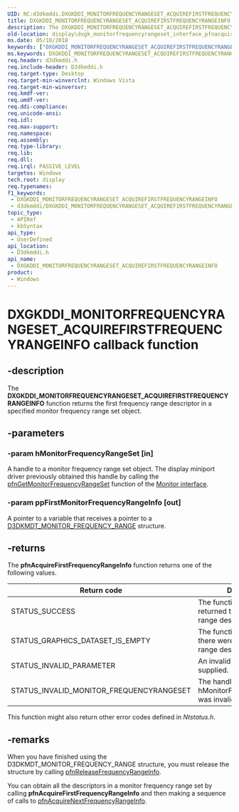 ```yaml
---
UID: NC:d3dkmddi.DXGKDDI_MONITORFREQUENCYRANGESET_ACQUIREFIRSTFREQUENCYRANGEINFO
title: DXGKDDI_MONITORFREQUENCYRANGESET_ACQUIREFIRSTFREQUENCYRANGEINFO (d3dkmddi.h)
description: The DXGKDDI_MONITORFREQUENCYRANGESET_ACQUIREFIRSTFREQUENCYRANGEINFO function returns the first frequency range descriptor in a specified monitor frequency range set object.
old-location: display\dxgk_monitorfrequencyrangeset_interface_pfnacquirefirstfrequencyrangei.htm
ms.date: 05/10/2018
keywords: ["DXGKDDI_MONITORFREQUENCYRANGESET_ACQUIREFIRSTFREQUENCYRANGEINFO callback function"]
ms.keywords: DXGKDDI_MONITORFREQUENCYRANGESET_ACQUIREFIRSTFREQUENCYRANGEINFO, DXGKDDI_MONITORFREQUENCYRANGESET_ACQUIREFIRSTFREQUENCYRANGEINFO callback, VidPnFunctions_63ff519a-3c48-4c80-95a0-35009a532ac0.xml, d3dkmddi/pfnAcquireFirstFrequencyRangeInfo, display.dxgk_monitorfrequencyrangeset_interface_pfnacquirefirstfrequencyrangei, pfnAcquireFirstFrequencyRangeInfo, pfnAcquireFirstFrequencyRangeInfo callback function [Display Devices]
req.header: d3dkmddi.h
req.include-header: D3dkmddi.h
req.target-type: Desktop
req.target-min-winverclnt: Windows Vista
req.target-min-winversvr: 
req.kmdf-ver: 
req.umdf-ver: 
req.ddi-compliance: 
req.unicode-ansi: 
req.idl: 
req.max-support: 
req.namespace: 
req.assembly: 
req.type-library: 
req.lib: 
req.dll: 
req.irql: PASSIVE_LEVEL
targetos: Windows
tech.root: display
req.typenames: 
f1_keywords:
 - DXGKDDI_MONITORFREQUENCYRANGESET_ACQUIREFIRSTFREQUENCYRANGEINFO
 - d3dkmddi/DXGKDDI_MONITORFREQUENCYRANGESET_ACQUIREFIRSTFREQUENCYRANGEINFO
topic_type:
 - APIRef
 - kbSyntax
api_type:
 - UserDefined
api_location:
 - D3dkmddi.h
api_name:
 - DXGKDDI_MONITORFREQUENCYRANGESET_ACQUIREFIRSTFREQUENCYRANGEINFO
product:
 - Windows
---
```


# DXGKDDI_MONITORFREQUENCYRANGESET_ACQUIREFIRSTFREQUENCYRANGEINFO callback function


## -description

The <b>DXGKDDI_MONITORFREQUENCYRANGESET_ACQUIREFIRSTFREQUENCYRANGEINFO</b> function returns the first frequency range descriptor in a specified monitor frequency range set object.

## -parameters

### -param hMonitorFrequencyRangeSet [in]

A handle to a monitor frequency range set object. The display miniport driver previously obtained this handle by calling the <a href="/windows-hardware/drivers/ddi/d3dkmddi/nc-d3dkmddi-dxgkddi_monitor_getmonitorfrequencyrangeset">pfnGetMonitorFrequencyRangeSet</a> function of the <a href="/windows-hardware/drivers/ddi/index">Monitor interface</a>.

### -param ppFirstMonitorFrequencyRangeInfo [out]

A pointer to a variable that receives a pointer to a <a href="/windows-hardware/drivers/ddi/d3dkmdt/ns-d3dkmdt-_d3dkmdt_monitor_frequency_range">D3DKMDT_MONITOR_FREQUENCY_RANGE</a> structure.

## -returns

The <b>pfnAcquireFirstFrequencyRangeInfo</b> function returns one of the following values.

|Return code|Description|
|--- |--- |
|STATUS_SUCCESS|The function successfully returned the first frequency range descriptor.|
|STATUS_GRAPHICS_DATASET_IS_EMPTY|The function succeeded, but there were no frequency range descriptors in the set.|
|STATUS_INVALID_PARAMETER|An invalid parameter was supplied.|
|STATUS_INVALID_MONITOR_FREQUENCYRANGESET|The handle supplied in hMonitorFrequencyRangeSet was invalid.|


This function might also return other error codes defined in <i>Ntstatus.h</i>.

## -remarks

When you have finished using the D3DKMDT_MONITOR_FREQUENCY_RANGE structure, you must release the structure by calling <a href="/windows-hardware/drivers/ddi/d3dkmddi/nc-d3dkmddi-dxgkddi_monitorfrequencyrangeset_releasefrequencyrangeinfo">pfnReleaseFrequencyRangeInfo</a>.

You can obtain all the descriptors in a monitor frequency range set by calling <b>pfnAcquireFirstFrequencyRangeInfo</b> and then making a sequence of calls to <a href="/windows-hardware/drivers/ddi/d3dkmddi/nc-d3dkmddi-dxgkddi_monitorfrequencyrangeset_acquirenextfrequencyrangeinfo">pfnAcquireNextFrequencyRangeInfo</a>.

